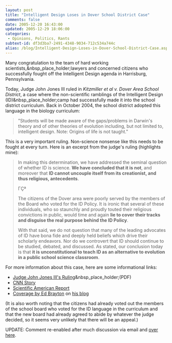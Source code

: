 ```yaml
---
layout: post
title: "Intelligent Design Loses in Dover School District Case"
comments: false
date: 2005-12-20 16:43:00
updated: 2005-12-29 18:06:00
categories:
 - Opinions, Politics, Rants
subtext-id: df3d3ba7-2491-4348-9034-712c534a744c
alias: /blog/Intelligent-Design-Loses-in-Dover-School-District-Case.aspx
---
```



Many congratulation to the team of hard working scientists,&nbsp_place_holder;lawyers and concerned citizens who successfully fought off the Intelligent Design agenda in Harrisburg, Pennsylvania.

Today, Judge John Jones III ruled in _Kitzmiller et al v. Dover Area School District_, a case where the non-scientific ramblings of the Intelligent Design (ID)&nbsp_place_holder;camp had successfully made it into the school district curriculum. Back in October 2004, the school district adopted this language in the biology curriculum:

> "Students will be made aware of the gaps/problems in Darwin's theory and of other theories of evolution including, but not limited to, intelligent design. Note: Origins of life is not taught."

This is a very important ruling. Non-science nonsense like this needs to be fought at every turn. Here is an excerpt from the judge's ruling (highlights mine):

> In making this determination, we have addressed the seminal question of whether ID is science. **We have concluded that it is not**, and moreover that **ID cannot uncouple itself from its creationist, and thus religious, antecedents**. 
> 
> ΓÇª
> 
> The citizens of the Dover area were poorly served by the members of the Board who voted for the ID Policy. It is ironic that several of these individuals, who so staunchly and proudly touted their religious convictions in public, would time and again **lie to cover their tracks and disguise the real purpose behind the ID Policy**.
> 
> With that said, we do not question that many of the leading advocates of ID have bona fide and deeply held beliefs which drive their scholarly endeavors. Nor do we controvert that ID should continue to be studied, debated, and discussed. As stated, our conclusion today is that **it is unconstitutional to teach ID as an alternative to evolution in a public school science classroom**.

For more information about this case, here are some informational links:

  * [Judge John Jones III's Ruling](http://www.pamd.uscourts.gov/kitzmiller/kitzmiller_342.pdf)&nbsp_place_holder;(PDF) 
  * [CNN Story](http://www.cnn.com/2005/LAW/12/20/intelligent.design/index.html)
  * [Scientific American Report](http://blog.sciam.com/index.php?title=threw_the_book_at_em&more=1&c=1&tb=1&pb=1)
  * [Coverage by Ed Brayton](http://www.stcynic.com/blog/archives/2005/12/best_possible_outcome_in_dover.php) on [his blog](http://www.stcynic.com/blog/)

(It is also worth noting that the citizens had already voted out the members of the school board who voted for the ID language in the curriculum and that the new board had already agreed to abide by whatever the judge decided, so it seems very unlikely that there will be an appeal.)

UPDATE: Comment re-enabled after much discussion via email and [over here](http://www.peterprovost.org/archive/2005/12/27/10397.aspx).
